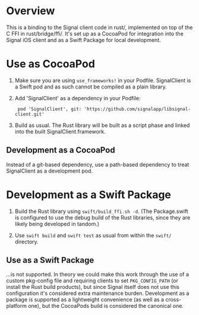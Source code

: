 # Overview

This is a binding to the Signal client code in rust/, implemented on top of the C FFI in rust/bridge/ffi/. It's set up as a CocoaPod for integration into the Signal iOS client and as a Swift Package for local development.


# Use as CocoaPod

1. Make sure you are using `use_frameworks!` in your Podfile. SignalClient is a Swift pod and as such cannot be compiled as a plain library.

2. Add 'SignalClient' as a dependency in your Podfile:

        pod 'SignalClient', git: 'https://github.com/signalapp/libsignal-client.git'

3. Build as usual. The Rust library will be built as a script phase and linked into the built SignalClient.framework.

## Development as a CocoaPod

Instead of a git-based dependency, use a path-based dependency to treat SignalClient as a development pod.


# Development as a Swift Package

1. Build the Rust library using `swift/build_ffi.sh -d`. (The Package.swift is configured to use the debug build of the Rust libraries, since they are likely being developed in tandom.)

2. Use `swift build` and `swift test` as usual from within the `swift/` directory.


## Use as a Swift Package

...is not supported. In theory we could make this work through the use of a custom pkg-config file and requiring clients to set `PKG_CONFIG_PATH` (or install the Rust build products), but since Signal itself does not use this configuration it's considered extra maintenance burden. Development as a package is supported as a lightweight convenience (as well as a cross-platform one), but the CocoaPods build is considered the canonical one.
